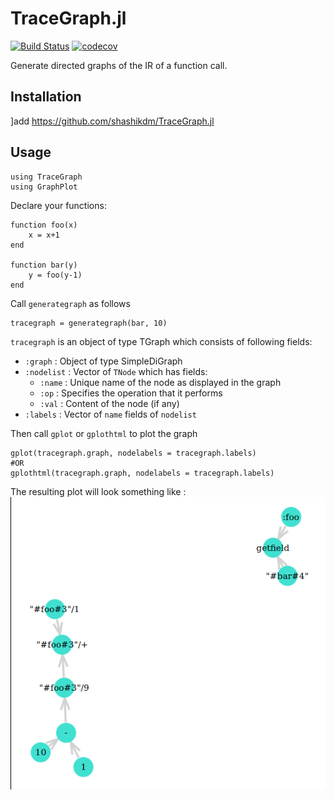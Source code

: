 # TraceGraph.jl
[![Build Status](https://travis-ci.org/shashikdm/TraceGraph.jl.svg?branch=master)](https://travis-ci.org/shashikdm/TraceGraph.jl) [![codecov](https://codecov.io/gh/shashikdm/TraceGraph.jl/branch/master/graph/badge.svg)](https://codecov.io/gh/shashikdm/TraceGraph.jl)

Generate directed graphs of the IR of a function call.

## Installation
]add https://github.com/shashikdm/TraceGraph.jl
## Usage
```
using TraceGraph
using GraphPlot
```
Declare your functions:
```
function foo(x)
    x = x+1
end

function bar(y)
    y = foo(y-1)
end
```
Call `generategraph` as follows
```
tracegraph = generategraph(bar, 10)
```
`tracegraph` is an object of type TGraph which consists of following fields:  
- `:graph` : Object of type SimpleDiGraph
- `:nodelist` : Vector of `TNode` which has fields:
    - `:name` : Unique name of the node as displayed in the graph
    - `:op` : Specifies the operation that it performs
    - `:val` : Content of the node (if any)
- `:labels` : Vector of `name` fields of `nodelist`

Then call `gplot` or `gplothtml` to plot the graph
```
gplot(tracegraph.graph, nodelabels = tracegraph.labels)
#OR
gplothtml(tracegraph.graph, nodelabels = tracegraph.labels)
```
The resulting plot will look something like :  
![foobargraph](https://raw.githubusercontent.com/shashikdm/TraceGraph.jl/de19aa12d31b70a684ba271d0c76b1e6be641bcb/foobargraph.png)
